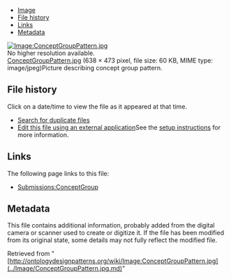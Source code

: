 * [Image](../Image/ConceptGroupPattern.jpg.md#file)
* [File history](../Image/ConceptGroupPattern.jpg.md#filehistory)
* [Links](../Image/ConceptGroupPattern.jpg.md#filelinks)
* [Metadata](../Image/ConceptGroupPattern.jpg.md#metadata)

[![Image:ConceptGroupPattern.jpg](../../../images/e/e8/ConceptGroupPattern.jpg)](../../../images/e/e8/ConceptGroupPattern.jpg)  
No higher resolution available.  
[ConceptGroupPattern.jpg](../../../images/e/e8/ConceptGroupPattern.jpg)‎ (638 × 473 pixel, file size: 60 KB, MIME type: image/jpeg)Picture describing concept group pattern.




## File history

Click on a date/time to view the file as it appeared at that time.



  
* [Search for duplicate files](http://ontologydesignpatterns.org/wiki/Special:FileDuplicateSearch/ConceptGroupPattern.jpg "Special:FileDuplicateSearch/ConceptGroupPattern.jpg")
* [Edit this file using an external application](http://ontologydesignpatterns.org/wiki/index.php?title=Image:ConceptGroupPattern.jpg&action=edit&externaledit=true&mode=file "Image:ConceptGroupPattern.jpg")See the [setup instructions](http://www.mediawiki.org/wiki/Manual:External_editors "http://www.mediawiki.org/wiki/Manual:External_editors") for more information.

## Links



The following page links to this file:


* [Submissions:ConceptGroup](../Submissions/ConceptGroup.md "Submissions:ConceptGroup")

## Metadata


This file contains additional information, probably added from the digital camera or scanner used to create or digitize it.
If the file has been modified from its original state, some details may not fully reflect the modified file.




Retrieved from "[http://ontologydesignpatterns.org/wiki/Image:ConceptGroupPattern.jpg](../Image/ConceptGroupPattern.jpg.md)"